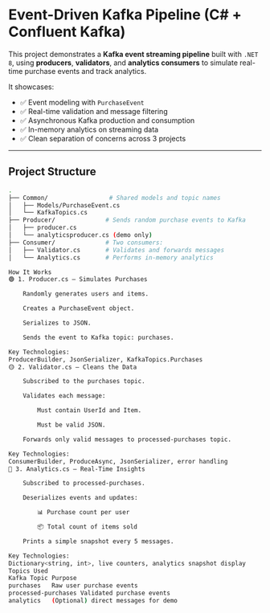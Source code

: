 # Event-Driven Kafka Pipeline (C# + Confluent Kafka)

This project demonstrates a **Kafka event streaming pipeline** built with `.NET 8`, using **producers**, **validators**, and **analytics consumers** to simulate real-time purchase events and track analytics.

It showcases:
- ✅ Event modeling with `PurchaseEvent`
- ✅ Real-time validation and message filtering
- ✅ Asynchronous Kafka production and consumption
- ✅ In-memory analytics on streaming data
- ✅ Clean separation of concerns across 3 projects

---

## Project Structure

```bash
.
├── Common/                 # Shared models and topic names
│   ├── Models/PurchaseEvent.cs
│   └── KafkaTopics.cs
├── Producer/              # Sends random purchase events to Kafka
│   ├── producer.cs
│   └── analyticsproducer.cs (demo only)
├── Consumer/              # Two consumers:
│   ├── Validator.cs       # Validates and forwards messages
│   └── Analytics.cs       # Performs in-memory analytics

How It Works 
🟢 1. Producer.cs — Simulates Purchases

    Randomly generates users and items.

    Creates a PurchaseEvent object.

    Serializes to JSON.

    Sends the event to Kafka topic: purchases.

Key Technologies:
ProducerBuilder, JsonSerializer, KafkaTopics.Purchases
🟡 2. Validator.cs — Cleans the Data

    Subscribed to the purchases topic.

    Validates each message:

        Must contain UserId and Item.

        Must be valid JSON.

    Forwards only valid messages to processed-purchases topic.

Key Technologies:
ConsumerBuilder, ProduceAsync, JsonSerializer, error handling
🔵 3. Analytics.cs — Real-Time Insights

    Subscribed to processed-purchases.

    Deserializes events and updates:

        📊 Purchase count per user

        📦 Total count of items sold

    Prints a simple snapshot every 5 messages.

Key Technologies:
Dictionary<string, int>, live counters, analytics snapshot display
Topics Used
Kafka Topic	Purpose
purchases	Raw user purchase events
processed-purchases	Validated purchase events
analytics	(Optional) direct messages for demo
